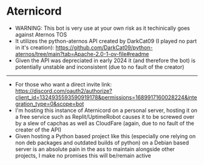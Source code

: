# Aternicord

- WARNING: This bot is very use at your own risk as it techinically goes against Aternos TOS
- It utilizes the python-aternos API created by DarkCat09 (I played no part in it's creation):
  https://github.com/DarkCat09/python-aternos/tree/main?tab=Apache-2.0-1-ov-file#readme
- Given the API was depreciated in early 2024 it (and therefore the bot) is potentially unstable and inconsistent (due to no fault of the creator)

---

- For those who want a direct invite link:
  https://discord.com/oauth2/authorize?client_id=1324935593590919178&permissions=1689917160028224&integration_type=0&scope=bot
- I'm hosting this instance of Aternicord on a personal server, hosting it on a free service such as Replit/UptimeRobot causes it to be screwed over by a slew of capchas as well as CloudFare (again, due to no fault of the creater of the API)
- Given hosting a Python based project like this (especially one relying on non deb packages and outdated builds of python) on a Debian based server is an absolute pain in the ass to maintain alongside other projects, I make no promises this will be/remain active
